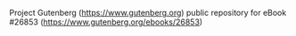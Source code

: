 Project Gutenberg (https://www.gutenberg.org) public repository for eBook #26853 (https://www.gutenberg.org/ebooks/26853)

